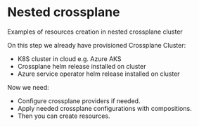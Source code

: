 # Nested crossplane

Examples of resources creation in nested crossplane cluster

On this step we already have provisioned Crossplane Cluster:

* K8S cluster in cloud e.g. Azure AKS
* Crossplane helm release installed on cluster
* Azure service operator helm release installed on cluster

Now we need:

* Configure crossplane providers if needed.
* Apply needed crossplane configurations with compositions.
* Then you can create resources.
